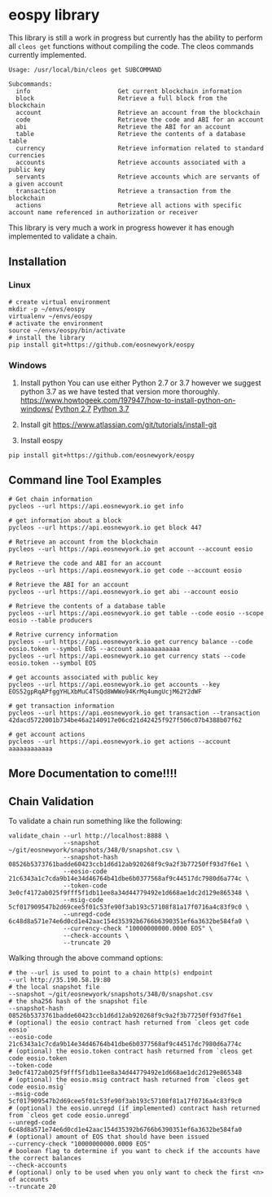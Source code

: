# eospy library

This library is still a work in progress but currently has the ability to perform all `cleos get` functions without compiling the code.
The cleos commands currently implemented.
```
Usage: /usr/local/bin/cleos get SUBCOMMAND

Subcommands:
  info                        Get current blockchain information
  block                       Retrieve a full block from the blockchain
  account                     Retrieve an account from the blockchain
  code                        Retrieve the code and ABI for an account
  abi                         Retrieve the ABI for an account
  table                       Retrieve the contents of a database table
  currency                    Retrieve information related to standard currencies
  accounts                    Retrieve accounts associated with a public key
  servants                    Retrieve accounts which are servants of a given account
  transaction                 Retrieve a transaction from the blockchain
  actions                     Retrieve all actions with specific account name referenced in authorization or receiver
```

This library is very much a work in progress however it has enough implemented to validate a chain.

## Installation

### Linux
```
# create virtual environment
mkdir -p ~/envs/eospy
virtualenv ~/envs/eospy
# activate the environment
source ~/envs/eospy/bin/activate
# install the library
pip install git+https://github.com/eosnewyork/eospy
```

### Windows

1. Install python
You can use either Python 2.7 or 3.7 however we suggest python 3.7 as we have tested that version more thoroughly.
https://www.howtogeek.com/197947/how-to-install-python-on-windows/
[Python 2.7](https://www.python.org/downloads/release/python-2715/)
[Python 3.7](https://www.python.org/downloads/release/python-370/)

2. Install git
https://www.atlassian.com/git/tutorials/install-git

3. Install eospy
```
pip install git+https://github.com/eosnewyork/eospy
```

## Command line Tool Examples
```
# Get chain information
pycleos --url https://api.eosnewyork.io get info

# get information about a block
pycleos --url https://api.eosnewyork.io get block 447

# Retrieve an account from the blockchain
pycleos --url https://api.eosnewyork.io get account --account eosio

# Retrieve the code and ABI for an account
pycleos --url https://api.eosnewyork.io get code --account eosio

# Retrieve the ABI for an account
pycleos --url https://api.eosnewyork.io get abi --account eosio

# Retrieve the contents of a database table
pycleos --url https://api.eosnewyork.io get table --code eosio --scope eosio --table producers

# Retrive currency information
pycleos --url https://api.eosnewyork.io get currency balance --code eosio.token --symbol EOS --account aaaaaaaaaaaa
pycleos --url https://api.eosnewyork.io get currency stats --code eosio.token --symbol EOS

# get accounts associated with public key
pycleos --url https://api.eosnewyork.io get accounts --key EOS52gpRqAPfggYHLXbMuC4TSQd8WWWo94KrMq4umgUcjM62Y2dWF

# get transaction information
pycleos --url https://api.eosnewyork.io get transaction --transaction 42dacd5722001b734be46a2140917e06cd21d42425f927f506c07b4388b07f62

# get account actions
pycleos --url https://api.eosnewyork.io get actions --account aaaaaaaaaaaa

```

## More Documentation to come!!!!

## Chain Validation
To validate a chain run something like the following:

```
validate_chain --url http://localhost:8888 \
               --snapshot ~/git/eosnewyork/snapshots/348/0/snapshot.csv \
               --snapshot-hash 08526b5373761badde60423ccb1d6d12ab920268f9c9a2f3b77250ff93d7f6e1 \
               --eosio-code 21c6343a1c7cda9b14e34d46764b41dbe6b0377568af9c44517dc7980d6a774c \
               --token-code 3e0cf4172ab025f9fff5f1db11ee8a34d44779492e1d668ae1dc2d129e865348 \
               --msig-code 5cf017909547b2d69cee5f01c53fe90f3ab193c57108f81a17f0716a4c83f9c0 \
               --unregd-code 6c48d8a571e74e6d0cd1e42aac154d35392b6766b6390351ef6a3632be584fa0 \
               --currency-check "10000000000.0000 EOS" \
               --check-accounts \
               --truncate 20 

```

Walking through the above command options:

```
# the --url is used to point to a chain http(s) endpoint 
--url http://35.190.58.19:80
# the local snapshot file
--snapshot ~/git/eosnewyork/snapshots/348/0/snapshot.csv
# the sha256 hash of the snapshot file
--snapshot-hash 08526b5373761badde60423ccb1d6d12ab920268f9c9a2f3b77250ff93d7f6e1
# (optional) the eosio contract hash returned from `cleos get code eosio`
--eosio-code 21c6343a1c7cda9b14e34d46764b41dbe6b0377568af9c44517dc7980d6a774c
# (optional) the eosio.token contract hash returned from `cleos get code eosio.token
--token-code 3e0cf4172ab025f9fff5f1db11ee8a34d44779492e1d668ae1dc2d129e865348
# (optional) the eosio.msig contract hash returned from `cleos get code eosio.msig`
--msig-code 5cf017909547b2d69cee5f01c53fe90f3ab193c57108f81a17f0716a4c83f9c0 
# (optional) the eosio.unregd (if implemented) contract hash returned from `cleos get code eosio.unregd`
--unregd-code 6c48d8a571e74e6d0cd1e42aac154d35392b6766b6390351ef6a3632be584fa0 
# (optional) amount of EOS that should have been issued
--currency-check "10000000000.0000 EOS" 
# boolean flag to determine if you want to check if the accounts have the correct balances 
--check-accounts
# (optional) only to be used when you only want to check the first <n> of accounts
--truncate 20

```
